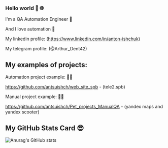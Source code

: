 ### Hello world 👋 :globe_with_meridians:


I'm a QA Automation Engineer :robot:

And I love automation :sparkling_heart:

My linkedin profile: (https://www.linkedin.com/in/anton-ishchuk)

My telegram profile: (@Arthur_Dent42)

## My examples of projects:
Automation project example: :man_technologist:

https://github.com/antsuishch/web_site_spb - (tele2.spb)

Manual project example: :technologist:

https://github.com/antsuishch/Pet_projects_ManualQA - (yandex maps and yandex scooter)

## My GitHub Stats Card :sunglasses:
![Anurag's GitHub stats](https://github-readme-stats.vercel.app/api?username=antsuishch&show_icons=true&theme=gruvbox)





